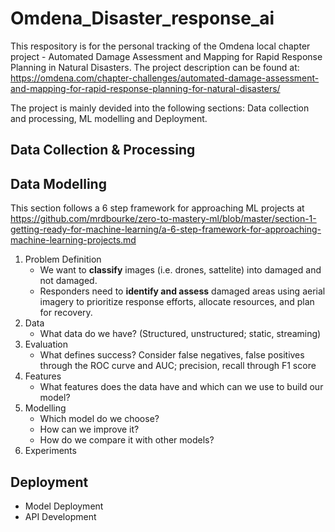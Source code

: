 # Omdena_Disaster_response_ai

This respository is for the personal tracking of the Omdena local chapter project - Automated Damage Assessment and Mapping for Rapid Response Planning in Natural Disasters. The project description can be found at: https://omdena.com/chapter-challenges/automated-damage-assessment-and-mapping-for-rapid-response-planning-for-natural-disasters/ 

The project is mainly devided into the following sections: Data collection and processing, ML modelling and Deployment. 

## Data Collection & Processing

## Data Modelling
This section follows a 6 step framework for approaching ML projects at https://github.com/mrdbourke/zero-to-mastery-ml/blob/master/section-1-getting-ready-for-machine-learning/a-6-step-framework-for-approaching-machine-learning-projects.md 

1. Problem Definition
   - We want to **classify** images (i.e. drones, sattelite) into damaged and not damaged.
   - Responders need to **identify and assess** damaged areas using aerial imagery to prioritize response efforts, allocate resources, and plan for recovery. 
2. Data
   - What data do we have? (Structured, unstructured; static, streaming)
3. Evaluation
   - What defines success? Consider false negatives, false positives through the ROC curve and AUC; precision, recall through F1 score
4. Features
   - What features does the data have and which can we use to build our model?
5. Modelling
   - Which model do we choose?
   - How can we improve it?
   - How do we compare it with other models?
6. Experiments

## Deployment
- Model Deployment
- API Development 
